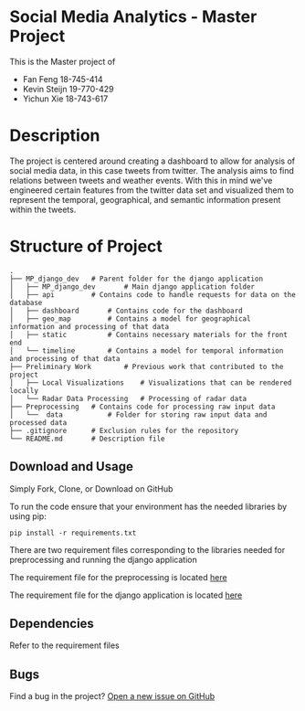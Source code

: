 # Social Media Analytics - Master Project

This is the Master project of
- Fan Feng        18-745-414
- Kevin Steijn    19-770-429
- Yichun Xie      18-743-617

# Description

The project is centered around creating a dashboard to allow for analysis of social media data, in this case tweets from twitter.
The analysis aims to find relations between tweets and weather events.
With this in mind we've engineered certain features from the twitter data set and visualized them to represent the temporal, geographical, and semantic information present within the tweets.

# Structure of Project

    .
    ├── MP_django_dev	# Parent folder for the django application
	│   ├── MP_django_dev		# Main django application folder
	│   ├── api			# Contains code to handle requests for data on the database
	│   ├── dashboard		# Contains code for the dashboard
	│   ├── geo_map			# Contains a model for geographical information and processing of that data
	│   ├── static			# Contains necessary materials for the front end
    │   └── timeline		# Contains a model for temporal information and processing of that data
    ├── Preliminary Work		# Previous work that contributed to the project
	│   ├── Local Visualizations	# Visualizations that can be rendered locally
	│   └── Radar Data Processing	# Processing of radar data
	├── Preprocessing	# Contains code for processing raw input data
    │   └──  data			# Folder for storing raw input data and processed data
	├── .gitignore		# Exclusion rules for the repository
    └── README.md		# Description file
	
## Download and Usage

Simply Fork, Clone, or Download on GitHub

To run the code ensure that your environment has the needed libraries by using pip:

`pip install -r requirements.txt`

There are two requirement files corresponding to the libraries needed for preprocessing and running the django application

The requirement file for the preprocessing is located [here](https://github.com/TemporalData/Meteo-Tweets/tree/master/Preprocessing/requirements.txt)

The requirement file for the django application is located [here](https://github.com/TemporalData/Meteo-Tweets/tree/master/MP_django_dev/requirements.txt)

## Dependencies

Refer to the requirement files

## Bugs

Find a bug in the project? [Open a new issue on GitHub](https://github.com/TemporalData/Meteo-Tweets/issues)
